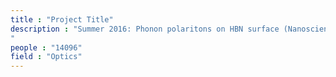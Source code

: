 ```yaml
---
title : "Project Title"
description : "Summer 2016: Phonon polaritons on HBN surface (Nanoscience), University of Toronto
"
people : "14096"
field : "Optics"
---
```

